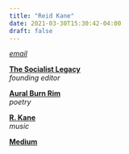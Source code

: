 ```yaml
---
title: "Reid Kane"
date: 2021-03-30T15:30:42-04:00
draft: false
---
```


*[email](mailto:rkotlas@gmail.com)*

**[The Socialist Legacy](https://www.socialistlegacy.com/)**  
*founding editor*

**[Aural Burn Rim](https://auralburnrim.com/)**  
*poetry*

**[R. Kane](https://soundcloud.com/rkanemusic)**  
*music*

**[Medium](https://medium.com/@reidkane)**